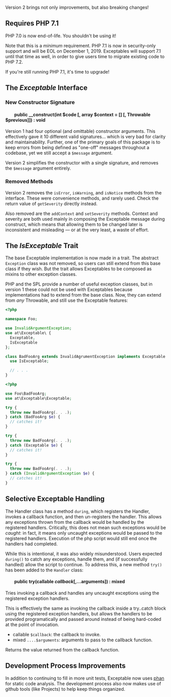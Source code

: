Version 2 brings not only improvements, but also breaking changes!

Requires PHP 7.1
----------------

PHP 7.0 is now end-of-life. You shouldn't be using it!

Note that this is a _minimum_ requirement. PHP 7.1 is now in security-only support and will be EOL on December 1, 2019. Exceptables will support 7.1 until that time as well, in order to give users time to migrate existing code to PHP 7.2.

If you're still running PHP 7.1, it's time to upgrade!

The _Exceptable_ Interface
--------------------------

### New Constructor Signature
####   public __construct(int $code [, array $context = [] [, Throwable $previous]]) : void

Version 1 had four optional (and omittable) constructor arguments. This effectively gave it 10 different valid signatures… which is very bad for clarity and maintainability. Further, one of the primary goals of this package is to keep errors from being defined as "one-off" messages throughout a codebase, yet we still accept a `$message` argument.

Version 2 simplifies the constructor with a single signature, and removes the `$message` argument entirely. 

### Removed Methods

Version 2 removes the `isError`, `isWarning`, and `isNotice` methods from the interface. These were convenience methods, and rarely used. Check the return value of `getSeverity` directly instead.

Also removed are the `addContext` and `setSeverity` methods. Context and severity are both used mainly in composing the Exceptable message during construct, which means that allowing them to be changed later is inconsistent and misleading — or at the very least, a waste of effort.

The _IsExceptable_ Trait
------------------------

The base Exceptable implementation is now made in a trait.  The abstract `Exception` class was not removed, so users can still extend from this base class if they wish. But the trait allows Exceptables to be composed as mixins to other exception classes.

PHP and the SPL provide a number of useful exception classes, but in version 1 these could not be used with Exceptables because implementations had to extend from the base class. Now, they can extend from _any_ Throwable, and still use the Exceptable features:

```php
<?php

namespace Foo;

use InvalidArgumentException;
use at\Exceptable\ {
  Exceptable,
  IsExceptable
};

class BadFooArg extends InvalidAgrumentException implements Exceptable {
  use IsExceptable;

  // . . .
}
```
```php
<?php

use Foo\BadFooArg;
use at\Exceptable\Exceptable;

try {
  throw new BadFooArg(. . .);
} catch (BadFooArg $e) {
  // catches it!
}

try {
  throw new BadFooArg(. . .);
} catch (Exceptable $e) {
  // catches it!
}

try {
  throw new BadFooArg(. . .);
} catch (InvalidArgumentException $e) {
  // catches it!
}
```

Selective Exceptable Handling
-----------------------------

The Handler class has a method `during`, which registers the Handler, invokes a callback function, and then un-registers the handler. This allows any exceptions thrown from the callback would be handled by the registered handlers. Critically, this does not mean such exceptions would be _caught_: in fact, it means only uncaught exceptions would be passed to the registered handlers. Execution of the php script would still end once the handlers had completed.

While this is intentional, it was also widely misunderstood. Users expected `during()` to catch any exceptions, handle them, and (if successfully handled) allow the script to continue. To address this, a new method `try()` has been added to the `Handler` class:

####   public try(callable $callback [, ...$arguments]) : mixed
Tries invoking a callback and handles any uncaught exceptions using the registered exception handlers.

This is effectively the same as invoking the callback inside a try..catch block using the registered exception handlers, but allows the handlers to be provided programatically and passed around instead of being hard-coded at the point of invocation.

- callable `$callback`: the callback to invoke.
- mixed `....$arguments`: arguments to pass to the callback function.

Returns the value returned from the callback function.

Development Process Improvements
--------------------------------

In addition to continuing to fill in more unit tests, Exceptable now uses [phan](https://github.com/phan/phan) for static code analysis. The development process also now makes use of github tools (like Projects) to help keep things organized.